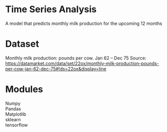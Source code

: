 # Time Series Analysis

A model that predicts monthly milk production for the upcoming 12 months

# Dataset

Monthly milk production: pounds per cow. Jan 62 – Dec 75
Source: https://datamarket.com/data/set/22ox/monthly-milk-production-pounds-per-cow-jan-62-dec-75#!ds=22ox&display=line

# Modules

Numpy <br>
Pandas <br>
Matplotlib <br>
sklearn<br>
tensorflow <br>
